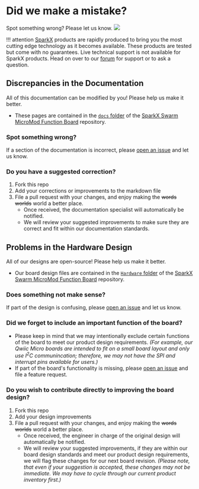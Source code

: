 # Did we make a mistake?

Spot something wrong? Please let us know. <a href="https://github.com/sparkfunX/Satellite_Transceiver_Function_Board__Swarm_M138/issues" alt="Issues"><img src="https://img.shields.io/github/issues/sparkfunX/Satellite_Transceiver_Function_Board__Swarm_M138.svg" /></a>

!!! attention
    [SparkX](https://www.sparkfun.com/sparkx) products are rapidly produced to bring you the most cutting edge technology as it becomes available. These products are tested but come with no guarantees. Live technical support is not available for SparkX products. Head on over to our [forum](https://forum.sparkfun.com/viewforum.php?f=123) for support or to ask a question.

## Discrepancies in the Documentation

All of this documentation can be modified by you! Please help us make it better.

* These pages are contained in the [`docs` folder](https://github.com/sparkfunX/Satellite_Transceiver_Function_Board__Swarm_M138/tree/main/docs) of the [SparkX Swarm MicroMod Function Board](https://github.com/sparkfunX/Satellite_Transceiver_Function_Board__Swarm_M138) repository.

### Spot something wrong?
If a section of the documentation is incorrect, please [open an issue](https://github.com/sparkfunX/Satellite_Transceiver_Function_Board__Swarm_M138/issues) and let us know.

### Do you have a suggested correction?
1. Fork this repo
2. Add your corrections or improvements to the markdown file
3. File a pull request with your changes, and enjoy making the ~~words~~ ~~worlds~~ world a better place.
    * Once received, the documentation specialist will automatically be notified.
    * We will review your suggested improvements to make sure they are correct and fit within our documentation standards.

## Problems in the Hardware Design

All of our designs are open-source! Please help us make it better.

* Our board design files are contained in the [`Hardware` folder](https://github.com/sparkfunX/Satellite_Transceiver_Function_Board__Swarm_M138/tree/main/Hardware) of the [SparkX Swarm MicroMod Function Board](https://github.com/sparkfunX/Satellite_Transceiver_Function_Board__Swarm_M138) repository. 

### Does something not make sense?
If part of the design is confusing, please [open an issue](https://github.com/sparkfunX/Satellite_Transceiver_Function_Board__Swarm_M138/issues) and let us know.

### Did we forget to include an important function of the board?
* Please keep in mind that we may intentionally exclude certain functions of the board to meet our product design requirements. *(For example, our Qwiic Micro boards are intended to fit on a small board layout and only use I<sup>2</sup>C communincation; therefore, we may not have the SPI and interrupt pins available for users.)*
* If part of the board's functionality is missing, please [open an issue](https://github.com/sparkfunX/Satellite_Transceiver_Function_Board__Swarm_M138/issues) and file a feature request.

### Do you wish to contribute directly to improving the board design?
1. Fork this repo
2. Add your design improvements
3. File a pull request with your changes, and enjoy making the ~~words~~ ~~worlds~~ world a better place.
    * Once received, the engineer in charge of the original design will automatically be notified.
    * We will review your suggested improvements, if they are within our board design standards and meet our product design requirements, we will flag these changes for our next board revision. *(Please note, that even if your suggestion is accepted, these changes may not be immediate. We may have to cycle through our current product inventory first.)*